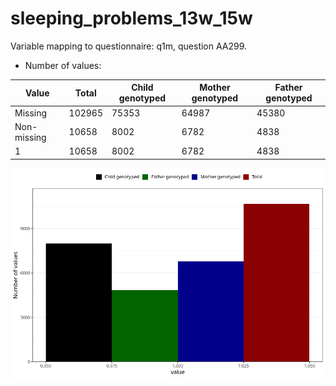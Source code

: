 # sleeping_problems_13w_15w
Variable mapping to questionnaire: q1m, question AA299.
- Number of values:

| Value | Total | Child genotyped | Mother genotyped | Father genotyped |
| ----- | ----- | --------------- | ---------------- | ---------------- |
| Missing | 102965 | 75353 | 64987 | 45380 |
| Non-missing | 10658 | 8002 | 6782 | 4838 |
| 1 | 10658 | 8002 | 6782 | 4838 |



![](sleeping_problems_13w_15w_n.png)



